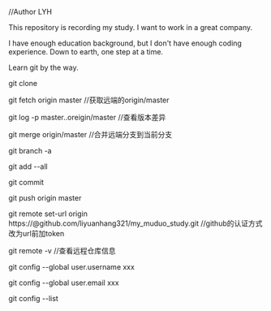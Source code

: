 //Author LYH

This repository is recording my study.
I want to work in a great company.

I have enough education background, but I don't have enough coding experience.
Down to earth, one step at a time.

Learn  git by the way. 

git clone <uri>

git fetch origin master //获取远端的origin/master

git log -p master..oreigin/master //查看版本差异

git merge origin/master //合并远端分支到当前分支

git branch -a

git add --all

git commit

git push origin master 

git remote set-url origin https://<token>@github.com/liyuanhang321/my_muduo_study.git //github的认证方式改为url前加token

git remote -v //查看远程仓库信息

git config --global user.username xxx

git config --global user.email xxx

git config --list   